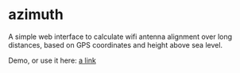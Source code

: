 # azimuth

A simple web interface to calculate wifi antenna alignment over long distances, based on GPS coordinates and height above sea level.

Demo, or use it here: [a link](https://sheridan.hu/azimuth/)

